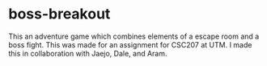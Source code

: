 # boss-breakout
This an adventure game which combines elements of a escape room and a boss fight. This was made for an assignment for CSC207 at UTM.
I made this in collaboration with Jaejo, Dale, and Aram.
